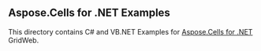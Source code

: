 ## Aspose.Cells for .NET Examples

This directory contains C# and VB.NET Examples for [Aspose.Cells for .NET](http://www.aspose.com/.net/excel-component.aspx) GridWeb.
